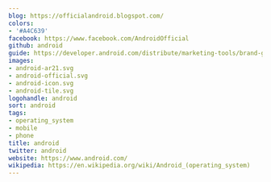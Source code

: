 ```yaml
---
blog: https://officialandroid.blogspot.com/
colors:
- '#A4C639'
facebook: https://www.facebook.com/AndroidOfficial
github: android
guide: https://developer.android.com/distribute/marketing-tools/brand-guidelines.html
images:
- android-ar21.svg
- android-official.svg
- android-icon.svg
- android-tile.svg
logohandle: android
sort: android
tags:
- operating_system
- mobile
- phone
title: android
twitter: android
website: https://www.android.com/
wikipedia: https://en.wikipedia.org/wiki/Android_(operating_system)
---
```

